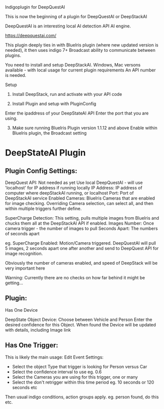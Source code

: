 Indigoplugin for DeepQuestAI

This is now the beginning of a plugin for DeepQuestAI or DeepStackAI 

DeepQuestAI is an interesting local AI detection API AI engine.

https://deepquestai.com/

This plugin deeply ties in with BlueIris plugin (where new updated version is needed), it then uses indigo 7+ Broadcast ability to communicate between plugins.

You need to install and setup DeepStackAI.
Windows, Mac versons available - with local usage for current plugin requirements
An API number is needed.

Setup

1. Install DeepStack, run and activate with your API code

2. Install Plugin and setup with PluginConfig

Enter the ipaddress of your DeepStateAI API
Enter the port that you are using.

3.  Make sure running BlueIris Plugin version 1.1.12 and above
Enable within BlueIris plugin, the Broadcast setting

# DeepStateAI Plugin

## Plugin Config Settings:

DeepQuest API:  Not needed as yet
Use local DeepQuestAI - will use 'localhost' for IP address if running locally
IP Address:  IP address of computer where deepStackAI running, or localhost
Port: Port of DeepStackAI service
Enabled Cameras:
BlueIris Cameras that are enabled for image checking.
Overriding Camera selection, can select all, and then within multiple triggers further define.

SuperCharge Detection:
This setting, pulls multiple images from BlueIris and chucks them all at the DeepStackAI API if enabled.
Images Number: Once camera trigger - the number of images to pull
Seconds Apart:  The numbers of seconds apart

eg.
SuperCharge Enabled:
Motion/Camera triggered.
DeepQuestAI will pull 5 images, 2 seconds apart one after another and send to DeepQuest API for image recognition.

Obviously the number of cameras enabled, and speed of DeepStack will be very important here

Warning:
Currently there are no checks on how far behind it might be getting...

## Plugin:
Has One Device

DeepState Object Device:
Choose between Vehicle and Person
Enter the desired confidence for this Object.
When found the Device will be updated with details, including Image link

## Has One Trigger:

This is likely the main usage:
Edit Event Settings:
- Select the object Type that trigger is looking for Person versus Car
- Select the confidence interval to use eg. 0.6
- Select the Cameras you are using for this trigger, one or many
- Select the don't retrigger within this time period eg. 10 seconds or 120 seconds etc

Then usual indigo conditions, action groups apply.
eg.
person found, do this etc.





